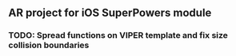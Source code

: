 ## AR project for iOS SuperPowers module

### TODO: Spread functions on VIPER template and fix size collision boundaries
